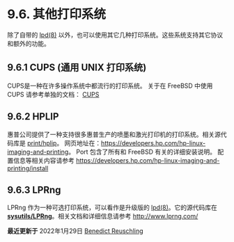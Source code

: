 # 9.6. 其他打印系统

除了自带的 [lpd(8)](https://www.freebsd.org/cgi/man.cgi?query=lpd&sektion=8&format=html) 以外，也可以使用其它几种打印系统。这些系统支持其它协议和额外的功能。

## 9.6.1 CUPS (通用 UNIX 打印系统)

CUPS是一种在许多操作系统中都流行的打印系统。 关于在 FreeBSD 中使用 CUPS 请参考单独的文档： [CUPS](https://docs.freebsd.org/en/articles/cups/)

## 9.6.2 HPLIP

惠普公司提供了一种支持很多惠普生产的喷墨和激光打印机的打印系统。相关源代码库是 [print/hplip](https://cgit.freebsd.org/ports/tree/print/hplip/pkg-descr)。 网页地址在：<https://developers.hp.com/hp-linux-imaging-and-printing>。 Port 包含了所有和 FreeBSD 有关的详细安装说明。 配置信息等相关内容请参考 <https://developers.hp.com/hp-linux-imaging-and-printing/install>

## 9.6.3 LPRng

LPRng 作为一种可选打印系统，可以看作是升级版的 [lpd(8)](https://www.freebsd.org/cgi/man.cgi?query=lpd&sektion=8&format=html)。它的源代码库在 [**sysutils/LPRng**](https://cgit.freebsd.org/ports/tree/sysutils/LPRng/pkg-descr)。相关文档和详细信息请参考 <http://www.lprng.com/>

**最近更新于** 2022年1月29日 [Benedict Reuschling](https://cgit.freebsd.org/doc/commit/?id=f267164260)

